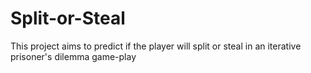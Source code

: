 # Split-or-Steal
This project aims to predict if the player will split or steal in an iterative prisoner's dilemma game-play


